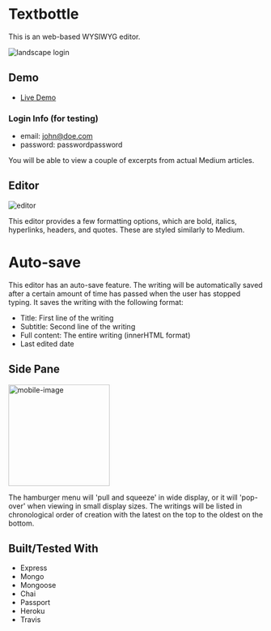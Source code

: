 # Textbottle
This is an web-based WYSIWYG editor.

![landscape login](https://user-images.githubusercontent.com/28643797/44761951-0d827700-aafa-11e8-81b9-f59bfac30362.png)

## Demo

* [Live Demo](https://guarded-woodland-18277.herokuapp.com)

### Login Info (for testing)
 - email: john@doe.com
 - password: passwordpassword

 You will be able to view a couple of excerpts from actual Medium articles.

## Editor

![editor](https://user-images.githubusercontent.com/28643797/44765385-4ece5300-ab09-11e8-9980-fa03cff01c28.png)

This editor provides a few formatting options, which are bold, italics, hyperlinks, headers, and quotes.  These are styled similarly to Medium.

Auto-save
===
This editor has an auto-save feature.  The writing will be automatically saved after a certain amount of time has passed when the user has stopped typing. It saves the writing with the following format:

  - Title: First line of the writing
  - Subtitle: Second line of the writing
  - Full content: The entire writing (innerHTML format)
  - Last edited date

## Side Pane

<img src='https://user-images.githubusercontent.com/28643797/44765688-ba64f000-ab0a-11e8-9291-542ec310234d.png' alt='mobile-image' width='200' />

The hamburger menu will 'pull and squeeze' in wide display, or it will 'pop-over' when viewing in small display sizes.
The writings will be listed in chronological order of creation with the latest on the top to the oldest on the bottom.

## Built/Tested With
 - Express
 - Mongo
 - Mongoose
 - Chai
 - Passport
 - Heroku
 - Travis
